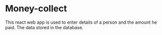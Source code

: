 # Money-collect
This react web app is used to enter details of a person and the amount he paid. The data stored in the database.

